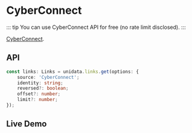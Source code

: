 # CyberConnect

<Logos type="Links" :names="['CyberConnect']" />

::: tip
You can use CyberConnect API for free (no rate limit disclosed).
:::

[CyberConnect](https://cyberconnect.me).

## API

```ts
const links: Links = unidata.links.get(options: {
    source: 'CyberConnect';
    identity: string;
    reversed?: boolean;
    offset?: number;
    limit?: number;
});
```

## Live Demo

<Links :source="'CyberConnect'" :defaultIdentity="'0x148d59faf10b52063071eddf4aaf63a395f2d41c'" />
